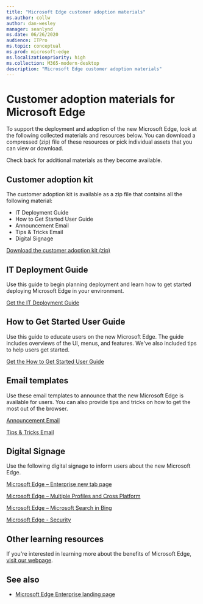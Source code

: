 ```yaml
---
title: "Microsoft Edge customer adoption materials"
ms.author: collw
author: dan-wesley
manager: seanlynd
ms.date: 06/26/2020
audience: ITPro
ms.topic: conceptual
ms.prod: microsoft-edge
ms.localizationpriority: high
ms.collection: M365-modern-desktop
description: "Microsoft Edge customer adoption materials"
---
```


# Customer adoption materials for Microsoft Edge

To support the deployment and adoption of the new Microsoft Edge, look at the following collected materials and resources below. You can download a compressed (zip) file of these resources or pick individual assets that you can view or download.

Check back for additional materials as they become available.

## Customer adoption kit

The customer adoption kit is available as a zip file that contains all the following material:

- IT Deployment Guide
- How to Get Started User Guide
- Announcement Email
- Tips & Tricks Email
- Digital Signage

[Download the customer adoption kit (zip)](media/customer-adoption-not-md/customer-adoption-kit-microsoft-edge.zip)

## IT Deployment Guide

Use this guide to begin planning deployment and learn how to get started deploying Microsoft Edge in your environment.

[Get the IT Deployment Guide](media/customer-adoption-not-md/commercial-deployment-guide-microsoft-edge.pdf)

## How to Get Started User Guide

Use this guide to educate users on the new Microsoft Edge. The guide includes overviews of the UI, menus, and features. We've also included tips to help users get started.

[Get the How to Get Started User Guide](media/customer-adoption-not-md/microsoft-edge-how-to-get-started-user-guide.pdf)

## Email templates

Use these email templates to announce that the new Microsoft Edge is available for users. You can also provide tips and tricks on how to get the most out of the browser.

[Announcement Email](media/customer-adoption-not-md/meet-the-new-microsoft-edge.mht)

[Tips & Tricks Email](media/customer-adoption-not-md/commercial-tips-and-tricks-email1-microsoft-edge.oft)

## Digital Signage

Use the following digital signage to inform users about the new Microsoft Edge.

[Microsoft Edge – Enterprise new tab page](media/customer-adoption-not-md/microsoft-edge-digital-signage-enterprise-new-tab-page.pdf)

[Microsoft Edge – Multiple Profiles and Cross Platform](media/customer-adoption-not-md/microsoft-edge-digital-signage-multiple-profiles-and-cross-platform.pdf)

[Microsoft Edge – Microsoft Search in Bing](media/customer-adoption-not-md/microsoft-edge-digital-signage-microsoft-search-in-bing.pdf)

[Microsoft Edge - Security](media/customer-adoption-not-md/microsoft-edge-digital-signage-security.pdf)

## Other learning resources

If you're interested in learning more about the benefits of Microsoft Edge, [visit our webpage](https://www.microsoft.com/edge/business).

## See also

- [Microsoft Edge Enterprise landing page](https://aka.ms/EdgeEnterprise)
